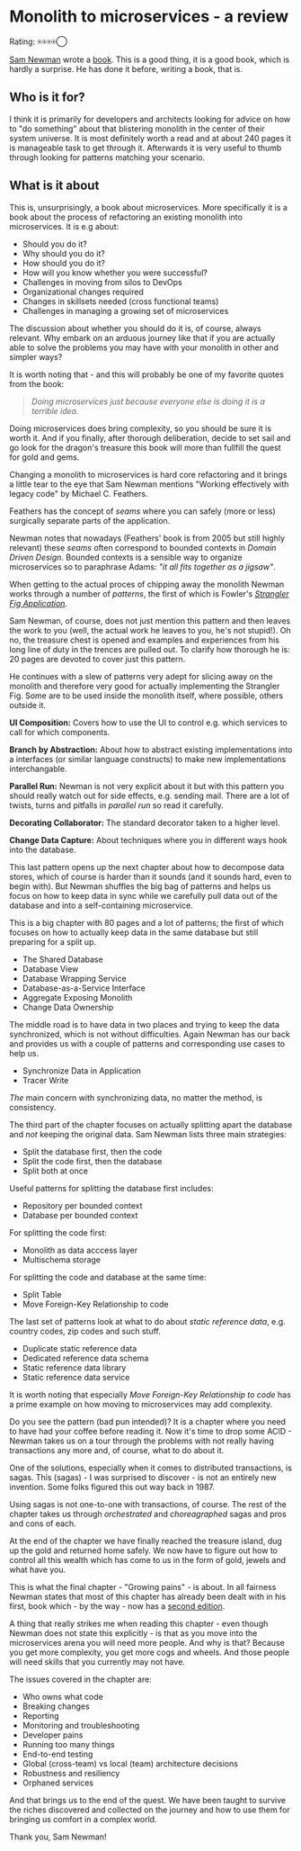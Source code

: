 # Monolith to microservices - a review

Rating: ⍟⍟⍟⍟◯  

[Sam Newman](https://samnewman.io/) wrote a [book](https://samnewman.io/books/monolith-to-microservices/). This is a good thing, it is a good book, which is hardly a surprise. He has done it before, writing a book, that is.

## Who is it for?

I think it is primarily for developers and architects
looking for advice on how to "do something" about that blistering monolith
in the center of their system universe. It is most definitely worth a read and 
at about 240 pages it is manageable task to get through it. Afterwards it
is very useful to thumb through looking for patterns matching your
scenario.

## What is it about

This is, unsurprisingly, a book about microservices. More specifically it is a book about the process of
refactoring an existing monolith into microservices. It is e.g about:

- Should you do it?
- Why should you do it?
- How should you do it?
- How will you know whether you were successful?
- Challenges in moving from silos to DevOps
- Organizational changes required
- Changes in skillsets needed (cross functional teams)
- Challenges in managing a growing set of microservices

The discussion about whether you should do it is, of course, always relevant. Why embark on
an arduous journey like that if you are actually able to solve the problems you
may have with your monolith in other and simpler ways?

It is worth noting that - and this will probably be one of my favorite quotes from the book:

>*Doing microservices just because everyone else is doing it is a terrible idea.*

Doing microservices does bring complexity, so you
should be sure it is worth it.
And if you finally, after thorough deliberation, decide to set sail and go look for the dragon's treasure this book will more than fullfill the quest for gold and gems.

Changing a monolith to microservices is hard core
refactoring and it brings a little tear to the eye that Sam Newman mentions "Working effectively with legacy code" by Michael C. Feathers.

Feathers has the concept of *seams* where you can
safely (more or less) surgically separate parts
of the application.

Newman notes that nowadays (Feathers' book is from 2005 but still highly relevant) these *seams* often
correspond to bounded contexts in *Domain Driven Design*. Bounded contexts is a sensible way to organize microservices so to paraphrase Adams: *"it all fits together as a jigsaw"*.

When getting to the actual proces of chipping away the monolith Newman works through a number of *patterns*, the first of which is Fowler's [*Strangler Fig Application*](https://martinfowler.com/bliki/StranglerFigApplication.html).

Sam Newman, of course, does not just mention this pattern and then leaves the work to you (well, the actual work he leaves to you, he's not stupid!). Oh no, the treasure chest is opened and examples and experiences from his long line of duty in the trences are pulled out. To clarify how thorough he is: 20 pages are devoted to cover just this pattern.

He continues with a slew of patterns very adept for slicing away on the monolith
and therefore very good for actually implementing the Strangler Fig. Some are to be used inside the monolith itself, where possible, others outside it.

**UI Composition:** Covers how to use the UI to control e.g. which services to call for
which components.

**Branch by Abstraction:** About how to abstract existing implementations into
a interfaces (or similar language constructs) to make new implementations interchangable.

**Parallel Run:** Newman is not very explicit about it but with this pattern
you should really watch out for side effects, e.g. sending mail. There are a lot of
twists, turns and pitfalls in *parallel run* so read it carefully.

**Decorating Collaborator:** The standard decorator taken to a higher level.

**Change Data Capture:** About techniques where you in different ways hook into the
database.

This last pattern opens up the next chapter about how to decompose data stores, which
of course is harder than it sounds (and it sounds hard, even to begin with). But Newman shuffles
the big bag of patterns and helps us focus on how to keep data in sync while we carefully
pull data out of the database and into a self-containing microservice.

This is a big chapter with 80 pages and a lot of patterns; the first of which
focuses on how to actually keep data in the same database but still preparing for
a split up.

- The Shared Database
- Database View
- Database Wrapping Service
- Database-as-a-Service Interface
- Aggregate Exposing Monolith
- Change Data Ownership

The middle road is to have data in two places and trying to keep the data
synchronized, which is not without difficulties. Again Newman has our
back and provides us with a couple of patterns and corresponding use cases to help us.

- Synchronize Data in Application
- Tracer Write

*The* main concern with synchronizing data, no matter the method, is consistency.

The third part of the chapter focuses on actually splitting apart the database 
and *not* keeping the original data. Sam Newman lists three main strategies:

- Split the database first, then the code
- Split the code first, then the database
- Split both at once

Useful patterns for splitting the database first includes:

- Repository per bounded context
- Database per bounded context

For splitting the code first:

- Monolith as data acccess layer
- Multischema storage

For splitting the code and database at the same time:

- Split Table
- Move Foreign-Key Relationship to code

The last set of patterns look at what to do about *static reference data*, e.g.
country codes, zip codes and such stuff.

- Duplicate static reference data
- Dedicated reference data schema
- Static reference data library
- Static reference data service

It is worth noting that especially *Move Foreign-Key Relationship to code* has a
prime example on how moving to microservices may add complexity.

Do you see the pattern (bad pun intended)? It is a chapter where you need to have had your coffee before reading it. Now it's time to drop some ACID - Newman takes us on a tour through
the problems with not really having transactions any more and, of course, what to do about it.

One of the solutions, especially when it comes to distributed transactions, is sagas. This (sagas) - I was surprised to discover - is not an entirely new invention. Some folks figured this out
way back in 1987.

Using sagas is not one-to-one with transactions, of course. The rest of the chapter takes
us through *orchestrated* and *choreagraphed* sagas and pros and cons of each.

At the end of the chapter we have finally reached the treasure island, dug up the gold and
returned home safely. We now have to figure out how to control all this wealth which
has come to us in the form of gold, jewels and what have you.

This is what the final chapter - "Growing pains" - is about. In all fairness Newman states
that most of this chapter has already been dealt with in his first, book which - by the way - now has
a [second edition](https://samnewman.io/books/building_microservices_2nd_edition/).

A thing that really strikes me when reading this chapter - even though Newman does not state this
explicitly - is that as you move into the microservices arena you will need more people.
And why is that? Because you get more complexity, you get more cogs and wheels. And those
people will need skills that you currently may not have.

The issues covered in the chapter are:

- Who owns what code
- Breaking changes
- Reporting
- Monitoring and troubleshooting
- Developer pains
- Running too many things
- End-to-end testing
- Global (cross-team) vs local (team) architecture decisions
- Robustness and resiliency
- Orphaned services

And that brings us to the end of the quest. We have been taught to survive the riches discovered
and collected on the journey and how to use them for bringing us comfort in a complex world.

Thank you, Sam Newman!
